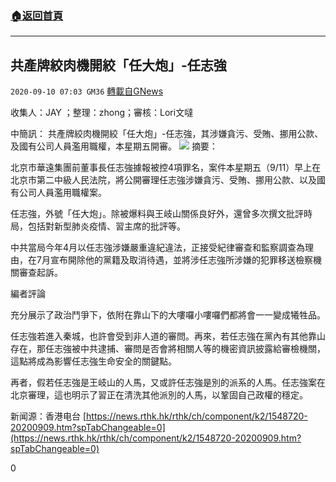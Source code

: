 ###  [:house:返回首頁](https://github.com/ourhimalayas/txt)
---

## 共產牌絞肉機開絞「任大炮」-任志強
`2020-09-10 07:03 GM36` [轉載自GNews](https://gnews.org/zh-hant/345437/)

收集人：JAY ；整理：zhong；審核：Lori文噠

中簡訊： 共產牌絞肉機開絞「任大炮」-任志強，其涉嫌貪污、受賄、挪用公款、及國有公司人員濫用職權，本星期五開審。
![](https://s3.amazonaws.com/gnews-media-offload/wp-content/uploads/2020/09/10070233/910%E2%80%94%E2%80%943.jpg)
摘要：

北京市華遠集團前董事長任志強據報被控4項罪名，案件本星期五（9/11）早上在北京市第二中級人民法院，將公開審理任志強涉嫌貪污、受賄、挪用公款、以及國有公司人員濫用職權案。

任志強，外號「任大炮」。除被爆料與王岐山關係良好外，還曾多次撰文批評時局，包括對新型肺炎疫情、習主席的批評等。

中共當局今年4月以任志強涉嫌嚴重違紀違法，正接受紀律審查和監察調查為理由，在7月宣布開除他的黨籍及取消待遇，並將涉任志強所涉嫌的犯罪移送檢察機關審查起訴。

編者評論

充分展示了政治鬥爭下，依附在靠山下的大嘍囉小嘍囉們都將會一一變成犧牲品。

任志強若進入秦城，也許會受到非人道的審問。再來，若任志強在黨內有其他靠山存在，那任志強被中共逮捕、審問是否會將相關人等的機密資訊披露給審檢機關，這點將成為影響任志強生命安全的關鍵點。

再者，假若任志強是王岐山的人馬，又或許任志強是別的派系的人馬。任志強案在北京審理，這也明示了習正在清洗其他派別的人馬，以鞏固自己政權的穩定。

新闻源：香港电台 [https://news.rthk.hk/rthk/ch/component/k2/1548720-20200909.htm?spTabChangeable=0](https://news.rthk.hk/rthk/ch/component/k2/1548720-20200909.htm?spTabChangeable=0)

0
